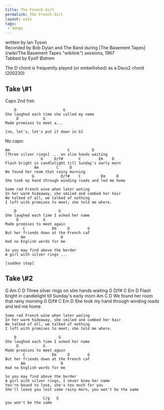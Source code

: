 ```yaml
---
title: The French Girl
permalink: The French Girl
layout: wiki
tags:
 - Songs
---
```


written by Ian Tyson  
Recorded by Bob Dylan and The Band during [The Basement
Tapes](/wiki/The Basement Tapes "wikilink") sessions, 1967  
Tabbed by Eyolf Østrem

The D chord is frequently played (or embellished) as a Dsus2 chord
(200230)

<h2 class="songversion">
Take \#1

</h2>
Capo 2nd fret:

        D                     G
    She laughed each time she called my name
         D           G
    Made promises to meet a...

    [no, let's, let's put it down in G]

No capo:

    Am                          C          D
    [Three silver rings] ... on slim hands waiting
                    G     D/f#       C        Em    D
    Flash bright in candlelight till Sunday's early morn
                 Am        C     D
    We found her room that rainy morning
                G            D/f#    C         Em     D
    She took my hand through winding roads and led me home

    Some red French wine when later wating
    In her warm hideaway, she smiled and combed her hair
    We talked of all, we talked of nothing
    I left with promises to meet; she told me where.

        D                   G
    She laughed each time I asked her name
         D           G
    Made promises to meet again
            C            Em     D        G
    But her friends down at the French caf
           Am                D
    Had no English words for me

    So you may find above the border
    A girl with silver rings ...

    [sudden stop]

<h2 class="songversion">
Take \#2

</h2>
    G            Am                  C  D
    Three silver rings on slim hands waiting
                    G     D/f#       C        Em    D
    Flash bright in candlelight till Sunday's early morn
                 Am              C  D
    We found her room that rainy morning
                G            D/f#    C         Em     D
    She took my hand through winding roads and led me home

    Some red French wine when later wating
    In her warm hideaway, she smiled and combed her hair
    We talked of all, we talked of nothing
    I left with promises to meet; she told me where.

        D                   G
    She laughed each time I asked her name
         D           G
    Made promises to meet again
            C            Em     D        G
    But her friends down at the French caf
           Am                D
    Had no English words for me

    So you may find above the border
    A girl with silver rings, I never knew her name
    You're bound to lose, she's too much for you
    She'll leave you lost some rainy morn, you won't be the same

                     C/g   G
    you won't be the same
